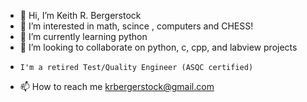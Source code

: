 - 👋 Hi, I’m Keith R. Bergerstock
- 👀 I’m interested in math, scince , computers and CHESS!
- 🌱 I’m currently learning python
- 💞️ I’m looking to collaborate on python, c, cpp, and labview projects
-     I'm a retired Test/Quality Engineer (ASQC certified)
- 📫 How to reach me krbergerstock@gmail.com

<!---
kbergerstock/kbergerstock is a ✨ special ✨ repository because its `README.md` (this file) appears on your GitHub profile.
You can click the Preview link to take a look at your changes.
--->
